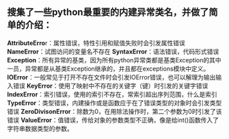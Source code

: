 ## 搜集了一些python最重要的内建异常类名，并做了简单的介绍：

**AttributeErro**r：属性错误，特性引用和赋值失败时会引发属性错误
**NameError**：试图访问的变量名不存在
**SyntaxError**：语法错误，代码形式错误
**Exception**：所有异常的基类，因为所有python异常类都是基类Exception的其中一员，异常都是从基类Exception继承的，并且都在exceptions模块中定义。
**IOError**：一般常见于打开不存在文件时会引发IOError错误，也可以解理为输出输入错误
**KeyError**：使用了映射中不存在的关键字（键）时引发的关键字错误
**IndexError**：索引错误，使用的索引不存在，常索引超出序列范围，什么是索引
**TypeError**：类型错误，内建操作或是函数应于在了错误类型的对象时会引发类型错误
**ZeroDivisonError**：除数为0，在用除法操作时，第二个参数为0时引发了该错误
**ValueError**：值错误，传给对象的参数类型不正确，像是给int()函数传入了字符串数据类型的参数。